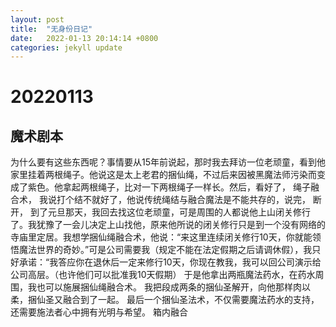 ```yaml
---
layout: post
title:  "无身份日记"
date:   2022-01-13 20:14:14 +0800
categories: jekyll update
---
```


# 20220113

## 魔术剧本
为什么要有这些东西呢？事情要从15年前说起，那时我去拜访一位老顽童，看到他家里挂着两根绳子。他说这是太上老君的捆仙绳，不过后来因被黑魔法师污染而变成了紫色。他拿起两根绳子，比对一下两根绳子一样长。然后，看好了，
绳子融合术，
我说打个结不就好了，他说传统绳结与融合魔法是不能共存的，说完，
断开，
到了元旦那天，我回去找这位老顽童，可是周围的人都说他上山闭关修行了。我犹豫了一会儿决定上山找他，原来他所说的闭关修行只是到一个没有网络的寺庙里定居。我想学捆仙绳融合术，他说：“来这里连续闭关修行10天，你就能领悟魔法世界的奇妙。”可是公司需要我（规定不能在法定假期之后请调休假），我只好承诺：“我答应你在退休后一定来修行10天，你现在教我，我可以回公司演示给公司高层。（也许他们可以批准我10天假期）
于是他拿出两瓶魔法药水，在药水周围，我也可以施展捆仙绳融合术。
我把段成两条的捆仙圣解开，向他那样肉以柔，捆仙圣又融合到了一起。
最后一个捆仙圣法术，不仅需要魔法药水的支持，还需要施法者心中拥有光明与希望。
箱内融合























